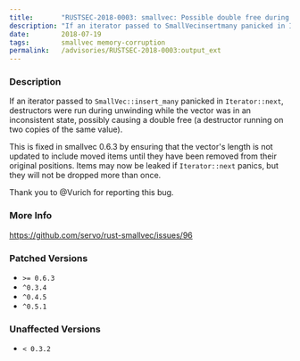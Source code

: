 ```yaml
---
title:       "RUSTSEC-2018-0003: smallvec: Possible double free during unwinding in SmallVec::insert_many"
description: "If an iterator passed to SmallVecinsertmany panicked in Iteratornext, destructors were run during unwinding while the vector was in an inconsistent state, possibly causing a double free a destructor running on two copies of the same value. This is fixed in smallvec 0.6.3 by ensuring that the vectors length is not updated to include moved items until they have been removed from their original positions. Items may now be leaked if Iteratornext panics, but they will not be dropped more than once. Thank you to Vurich for reporting this bug."
date:        2018-07-19
tags:        smallvec memory-corruption
permalink:   /advisories/RUSTSEC-2018-0003:output_ext
---
```


### Description

If an iterator passed to `SmallVec::insert_many` panicked in `Iterator::next`,
destructors were run during unwinding while the vector was in an inconsistent
state, possibly causing a double free (a destructor running on two copies of
the same value).

This is fixed in smallvec 0.6.3 by ensuring that the vector's length is not
updated to include moved items until they have been removed from their
original positions.  Items may now be leaked if `Iterator::next` panics, but
they will not be dropped more than once.

Thank you to @Vurich for reporting this bug.

### More Info

<https://github.com/servo/rust-smallvec/issues/96>

### Patched Versions

- `>= 0.6.3`
- `^0.3.4`
- `^0.4.5`
- `^0.5.1`



### Unaffected Versions

- `< 0.3.2`
